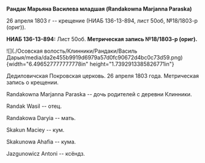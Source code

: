 **Рандак Марьяна Василева младшая (Randakowna Marjanna Paraska)**

26 апреля 1803 г -- крещение (НИАБ 136-13-894, лист 50об, №18/1803-р
(ориг)).

**НИАБ 136-13-894:** Лист 50об. **Метрическая запись №18/1803-р
(ориг).**

![](./Осовская волость/Клинники/Рандаки/Василь Дарыя/media/da2e455b9919d6979a57d0fc90672d4bc0c73d59.png){width="6.496527777777778in"
height="1.7392913385826771in"}

Дедиловичская Покровская церковь. 26 апреля 1803 года. Метрическая
запись о крещении.

Randakowna Marjanna Paraska -- дочь родителей с деревни Клинники.

Randak Wasil -- отец.

Randakowa Daryia -- мать.

Skakun Maciey -- кум.

Skakunowa Ahafia -- кума.

Jazgunowicz Antoni -- ксёндз.
